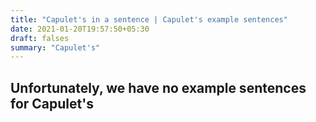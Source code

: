 ```yaml
---
title: "Capulet's in a sentence | Capulet's example sentences"
date: 2021-01-20T19:57:50+05:30
draft: falses
summary: "Capulet's"
---
```

## Unfortunately, we have no example sentences for Capulet's                 

